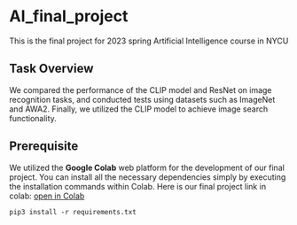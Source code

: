 # AI_final_project
This is the final project for 2023 spring Artificial Intelligence course in NYCU

## Task Overview
We compared the performance of the CLIP model and ResNet on image recognition tasks, and conducted tests using datasets such as ImageNet and AWA2. Finally, we utilized the CLIP model to achieve image search functionality.

## Prerequisite
We utilized the __Google Colab__ web platform for the development of our final project. You can install all the necessary dependencies simply by executing the installation commands within Colab. Here is our final project link in colab: 
[open in Colab](https://colab.research.google.com/drive/17Y-G2AczKG8bxNlatSB17CVjiVE0qL27#scrollTo=YVakVS35Xa8N)
```
pip3 install -r requirements.txt
